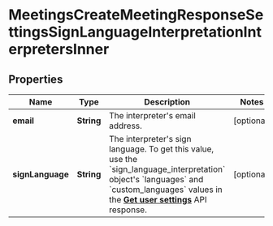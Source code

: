 

# MeetingsCreateMeetingResponseSettingsSignLanguageInterpretationInterpretersInner


## Properties

| Name | Type | Description | Notes |
|------------ | ------------- | ------------- | -------------|
|**email** | **String** | The interpreter&#39;s email address. |  [optional] |
|**signLanguage** | **String** | The interpreter&#39;s sign language.    To get this value, use the &#x60;sign_language_interpretation&#x60; object&#39;s &#x60;languages&#x60; and &#x60;custom_languages&#x60; values in the [**Get user settings**](/api-reference/zoom-api/methods#operation/userSettings) API response. |  [optional] |



